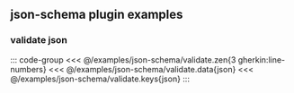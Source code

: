 <!--
SPDX-FileCopyrightText: 2024 Dyne.org foundation

SPDX-License-Identifier: CC-BY-NC-SA-4.0
-->

## json-schema plugin examples

### validate json
::: code-group
<<< @/examples/json-schema/validate.zen{3 gherkin:line-numbers}
<<< @/examples/json-schema/validate.data{json}
<<< @/examples/json-schema/validate.keys{json}
:::
